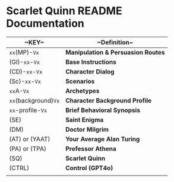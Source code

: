 # Scarlet Quinn README Documentation

| ~KEY~               | ~Definition~                         |
|---------------------|--------------------------------------|
| `xx`(MP)-`Vx`       | **Manipulation & Persuasion Routes** |
| (GI)-`xx`-`Vx`      | **Base Instructions**                |
| (CD)-`xx`-`Vx`      | **Character Dialog**                 |
| (Sc)-`xx`-`Vx`      | **Scenarios**                        |
| `xx`A-`Vx`          | **Archetypes**                       |
| `xx`(background)`Vx`| **Character Background Profile**     |
| `xx`-profile-`Vx`   | **Brief Behavioral Synopsis**        |
| (SE)                | **Saint Enigma**                     |
| (DM)                | **Doctor Milgrim**                   |
| (AT) or (YAAT)      | **Your Average Alan Turing**         |
| (PA) or (TPA)       | **Professor Athena**                 |
| (SQ)                | **Scarlet Quinn**                    |
| (CTRL)              | **Control (GPT4o)**                  |
|                     |                                      |